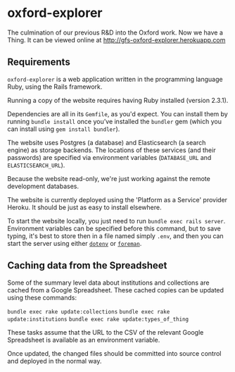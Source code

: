# oxford-explorer

The culmination of our previous R&amp;D into the Oxford work. Now we have a Thing. It can be viewed online at http://gfs-oxford-explorer.herokuapp.com

## Requirements

`oxford-explorer` is a web application written in the programming language Ruby, using the Rails framework.

Running a copy of the website requires having Ruby installed (version 2.3.1).

Dependencies are all in its `Gemfile`, as you'd expect. You can install them by running `bundle install` once you’ve installed the `bundler` gem (which you can install using `gem install bundler`).

The website uses Postgres (a database) and Elasticsearch (a search engine) as storage backends. The locations of these services (and their passwords) are specified via environment variables (`DATABASE_URL` and `ELASTICSEARCH_URL`).

Because the website read-only, we're just working against the remote development databases.

The website is currently deployed using the 'Platform as a Service' provider Heroku. It should be just as easy to install elsewhere.


To start the website locally, you just need to run `bundle exec rails server`. Environment variables can be specified before this command, but to save typing, it's best to store then in a file named simply `.env`, and then you can start the server using either [`dotenv`][dotenv] or [`foreman`][foreman].

## Caching data from the Spreadsheet

Some of the summary level data about institutions and collections are cached from a Google Spreadsheet. These cached copies can be updated using these commands:

`bundle exec rake update:collections`
`bundle exec rake update:institutions`
`bundle exec rake update:types_of_thing`

These tasks assume that the URL to the CSV of the relevant Google Spreadsheet is available as an environment variable.

Once updated, the changed files should be committed into source control and deployed in the normal way.

[dotenv]:https://github.com/bkeepers/dotenv
[foreman]:https://github.com/ddollar/foreman
